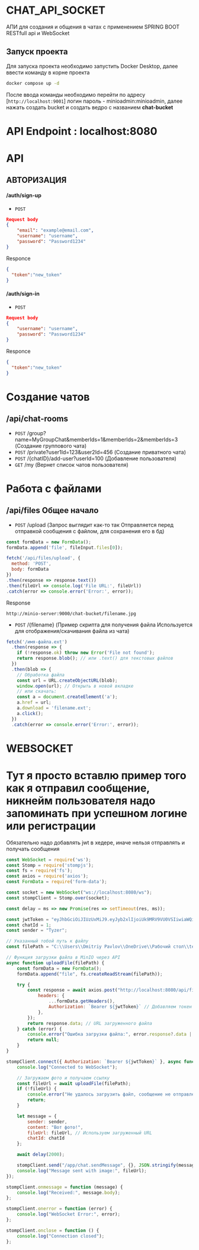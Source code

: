 # CHAT_API_SOCKET
АПИ для создания и общения в чатах с применением SPRING BOOT RESTfull api и WebSocket
## Запуск проекта
Для запуска проекта необходимо запустить Docker Desktop, далее ввести команду
в корне проекта
```bash
docker compose up -d
```
После ввода команды необходимо перейти по адресу [`http://localhost:9001`]
логин пароль - minioadmin:minioadmin, далее нажать создать bucket и
создать ведро с названием <b>chat-bucket</b>

# API Endpoint : localhost:8080

# API
## АВТОРИЗАЦИЯ
#### /auth/sign-up

* `POST`
``` json
Request body
{
    "email": "example@email.com",
    "username": "username",
    "password": "Password1234"
}
```
Responce
```json
{
  "token":"new_token"
}
```
#### /auth/sign-in

* `POST`
``` json
Request body
{
    "username": "username",
    "password": "Password1234"
}
```
Responce
```json
{
  "token":"new_token"
}
```
# Создание чатов
## /api/chat-rooms
* `POST` /group?name=MyGroupChat&memberIds=1&memberIds=2&memberIds=3
  (Создание группового чата)
* `POST` /private?user1Id=123&user2Id=456 (Создание приватного чата)
* `POST` /{chatID}/add-user?userId=100 (Добавление пользователя)
* `GET` /my (Вернет список чатов пользователя)

# Работа с файлами
## /api/files Общее начало
* `POST` /upload (Запрос выглядит как-то так Отправляется перед отправкой сообщения с файлом, для сохранения его в бд)
```js
const formData = new FormData();
formData.append('file', fileInput.files[0]);

fetch('/api/files/upload', {
  method: 'POST',
  body: formData
})
.then(response => response.text())
.then(fileUrl => console.log('File URL:', fileUrl))
.catch(error => console.error('Error:', error));
```
Response
```string
http://minio-server:9000/chat-bucket/filename.jpg
```
* `POST` /{filename} (Пример скрипта для получения файла Используется для отображения/скачивания файла из чата)
```js
fetch('/имя-файла.ext')
  .then(response => {
    if (!response.ok) throw new Error('File not found');
    return response.blob(); // или .text() для текстовых файлов
  })
  .then(blob => {
    // Обработка файла
    const url = URL.createObjectURL(blob);
    window.open(url); // Открыть в новой вкладке
    // или скачать:
    const a = document.createElement('a');
    a.href = url;
    a.download = 'filename.ext';
    a.click();
  })
  .catch(error => console.error('Error:', error));
```
# WEBSOCKET
# Тут я просто вставлю пример того как я отправил сообщение, никнейм пользователя надо запоминать при успешном логине или регистрации
Обязательно надо добавлять jwt в хедере, иначе нельзя отправлять и получать сообщения
```js
const WebSocket = require('ws');
const Stomp = require('stompjs');
const fs = require('fs');
const axios = require('axios');
const FormData = require('form-data');

const socket = new WebSocket("ws://localhost:8080/ws");
const stompClient = Stomp.over(socket);

const delay = ms => new Promise(res => setTimeout(res, ms));

const jwtToken = "eyJhbGciOiJIUzUxMiJ9.eyJyb2xlIjoiUk9MRV9VU0VSIiwiaWQiOjEsImVtYWlsIjoiZW1haWxAZ21haWwuY29tIiwic3ViIjoiVHl6ZXIiLCJpYXQiOjE3NDM4NTg0NDksImV4cCI6MTc0NDcyMjQ0OX0.yEVVSyLJZyRsApX-h7jEYIDK6KNbghx06mKSj0j7HQr9V-6qb7nUkUbeB0S8LQ0iT4dK8cux7rMEomlLYWydGQ";
const chatId = 1;
const sender = "Tyzer";

// Указанный тобой путь к файлу
const filePath = "C:\\Users\\Dmitriy Pavlov\\OneDrive\\Рабочий стол\\test-photo.jpg";

// Функция загрузки файла в MinIO через API
async function uploadFile(filePath) {
    const formData = new FormData();
    formData.append("file", fs.createReadStream(filePath));

    try {
        const response = await axios.post("http://localhost:8080/api/files/upload", formData, {
            headers: {
                ...formData.getHeaders(),
                Authorization: `Bearer ${jwtToken}` // Добавляем токен в заголовки
            },
        });
        return response.data; // URL загруженного файла
    } catch (error) {
        console.error("Ошибка загрузки файла:", error.response?.data || error.message);
        return null;
    }
}

stompClient.connect({ Authorization: `Bearer ${jwtToken}` }, async function (frame) {
    console.log("Connected to WebSocket");

    // Загружаем фото и получаем ссылку
    const fileUrl = await uploadFile(filePath);
    if (!fileUrl) {
        console.error("Не удалось загрузить файл, сообщение не отправлено");
        return;
    }

    let message = {
        sender: sender,
        content: "Вот фото!",
        fileUrl: fileUrl, // Используем загруженный URL
        chatId: chatId
    };

    await delay(2000);

    stompClient.send("/app/chat.sendMessage", {}, JSON.stringify(message));
    console.log("Message sent with image:", fileUrl);
});

stompClient.onmessage = function (message) {
    console.log("Received:", message.body);
};

stompClient.onerror = function (error) {
    console.log("WebSocket Error:", error);
};

stompClient.onclose = function () {
    console.log("Connection closed");
};

```



